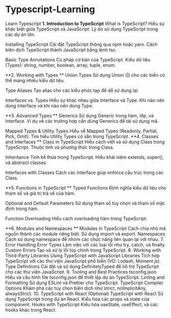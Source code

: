 # Typescript-Learning
Learn Typescript
**1. Introduction to TypeScript**
What is TypeScript?
Hiểu sự khác biệt giữa TypeScript và JavaScript.
Lý do sử dụng TypeScript trong các dự án lớn.

Installing TypeScript
Cài đặt TypeScript thông qua npm hoặc yarn.
Cách biên dịch TypeScript thành JavaScript bằng lệnh tsc.

Basic Type Annotations
Cú pháp cơ bản của TypeScript.
Kiểu dữ liệu (Types): string, number, boolean, array, tuple, enum.

**2. Working with Types
**
Union Types
Sử dụng Union (|) cho các biến có thể mang nhiều kiểu dữ liệu.

Type Aliases
Tạo alias cho các kiểu phức tạp để dễ sử dụng lại.

Interfaces vs. Types
Hiểu sự khác nhau giữa Interface và Type.
Khi nào nên dùng Interface và khi nào nên dùng Type.

**3. Advanced Types
**
Generics
Sử dụng Generic trong hàm, lớp, và Interface.
Ví dụ về các trường hợp cần dùng Generics để tái sử dụng mã.

Mapped Types & Utility Types
Hiểu về Mapped Types (Readonly, Partial, Pick, Omit).
Tìm hiểu Utility Types có sẵn trong TypeScript.
**4. Classes and Interfaces
**
Class in TypeScript
Hiểu cách viết và sử dụng Class trong TypeScript.
Thuộc tính và phương thức trong Class.

Inheritance
Tính kế thừa trong TypeScript.
Hiểu khái niệm extends, super(), và abstract classes.

Interfaces with Classes
Cách các Interface giúp enforce cấu trúc trong các Class.

**5. Functions in TypeScript
**
Typed Functions
Định nghĩa kiểu dữ liệu cho tham số và giá trị trả về của hàm.

Optional and Default Parameters
Sử dụng tham số tùy chọn và tham số mặc định trong hàm.

Function Overloading
Hiểu cách overloading hàm trong TypeScript.

**6. Modules and Namespaces
**
Modules in TypeScript
Cách chia nhỏ mã nguồn thành các module riêng biệt.
Sử dụng import và export.
Namespaces
Cách sử dụng namespace để nhóm các chức năng liên quan lại với nhau.
7. Error Handling
Error Types
Làm việc với các loại lỗi như try, catch, và finally.
Custom Errors
Tạo và xử lý lỗi tùy chỉnh trong TypeScript.
8. Working with Third-Party Libraries
Using TypeScript with JavaScript Libraries
Tích hợp TypeScript với các thư viện JavaScript phổ biến (VD: Lodash, Moment.js).
Type Definitions
Cài đặt và sử dụng DefinitelyTyped để hỗ trợ TypeScript cho các thư viện JavaScript.
9. Tooling and Best Practices
tsconfig.json
Hiểu và cấu hình file tsconfig.json để thiết lập dự án TypeScript.
Linting and Formatting
Sử dụng ESLint và Prettier cho TypeScript.
TypeScript Compiler Options
Khám phá các tùy chọn biên dịch như strict, noImplicitAny, alwaysStrict.
10. TypeScript with React (Optional)
TypeScript with React
Sử dụng TypeScript trong dự án React.
Kiểu hóa các props và state của component.
Hooks with TypeScript
Kiểu hóa useState, useEffect, và các hooks khác trong React.
